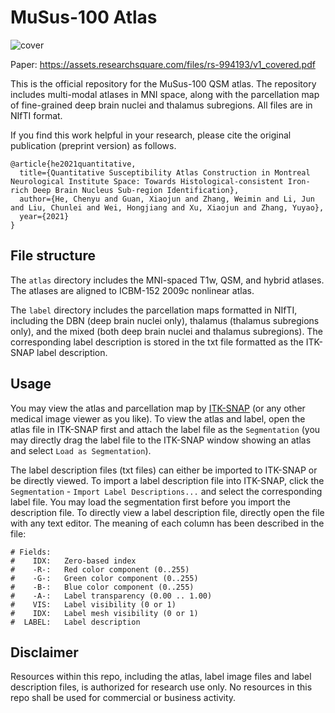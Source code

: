 # MuSus-100 Atlas

![cover](https://user-images.githubusercontent.com/22649869/185288716-5b80b58d-4f77-499a-bcfc-ddab0468004b.png)

Paper: https://assets.researchsquare.com/files/rs-994193/v1_covered.pdf

This is the official repository for the MuSus-100 QSM atlas. The repository includes multi-modal atlases in MNI space, along with the parcellation map of fine-grained deep brain nuclei and thalamus subregions. All files are in NIfTI format. 

If you find this work helpful in your research, please cite the original publication (preprint version) as follows. 

```
@article{he2021quantitative,
  title={Quantitative Susceptibility Atlas Construction in Montreal Neurological Institute Space: Towards Histological-consistent Iron-rich Deep Brain Nucleus Sub-region Identification},
  author={He, Chenyu and Guan, Xiaojun and Zhang, Weimin and Li, Jun and Liu, Chunlei and Wei, Hongjiang and Xu, Xiaojun and Zhang, Yuyao},
  year={2021}
}
```

## File structure
The `atlas` directory includes the MNI-spaced T1w, QSM, and hybrid atlases. The atlases are aligned to ICBM-152 2009c nonlinear atlas. 

The `label` directory includes the parcellation maps formatted in NIfTI, including the DBN (deep brain nuclei only), thalamus (thalamus subregions only), and the mixed (both deep brain nuclei and thalamus subregions). The corresponding label description is stored in the txt file formatted as the ITK-SNAP label description. 

## Usage
You may view the atlas and parcellation map by [ITK-SNAP](http://www.itksnap.org/) (or any other medical image viewer as you like). To view the atlas and label, open the atlas file in ITK-SNAP first and attach the label file as the `Segmentation` (you may directly drag the label file to the ITK-SNAP window showing an atlas and select `Load as Segmentation`). 

The label description files (txt files) can either be imported to ITK-SNAP or be directly viewed. 
To import a label description file into ITK-SNAP, click the `Segmentation` - `Import Label Descriptions...` and select the corresponding label file. You may load the segmentation first before you import the description file. 
To directly view a label description file, directly open the file with any text editor. The meaning of each column has been described in the file:

```
# Fields: 
#    IDX:   Zero-based index 
#    -R-:   Red color component (0..255)
#    -G-:   Green color component (0..255)
#    -B-:   Blue color component (0..255)
#    -A-:   Label transparency (0.00 .. 1.00)
#    VIS:   Label visibility (0 or 1)
#    IDX:   Label mesh visibility (0 or 1)
#  LABEL:   Label description 
```

## Disclaimer

Resources within this repo, including the atlas, label image files and label description files, is authorized for research use only. No resources in this repo shall be used for commercial or business activity. 
